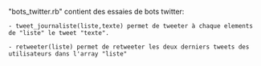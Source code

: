 "bots_twitter.rb" contient des essaies de bots twitter:

	- tweet_journaliste(liste,texte) permet de tweeter à chaque elements de "liste" le tweet "texte".

	- retweeter(liste) permet de retweeter les deux derniers tweets des utilisateurs dans l'array "liste" 
